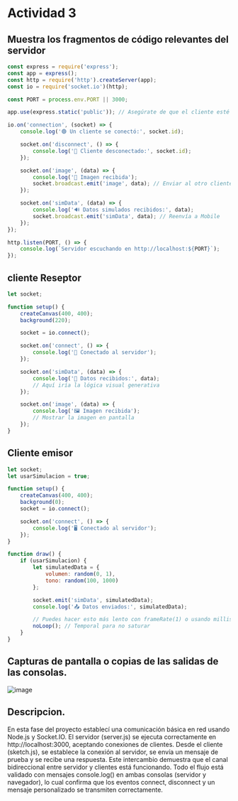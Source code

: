# Actividad 3

## Muestra los fragmentos de código relevantes del servidor
``` js
const express = require('express');
const app = express();
const http = require('http').createServer(app);
const io = require('socket.io')(http);

const PORT = process.env.PORT || 3000;

app.use(express.static('public')); // Asegúrate de que el cliente esté aquí

io.on('connection', (socket) => {
    console.log('🟢 Un cliente se conectó:', socket.id);

    socket.on('disconnect', () => {
        console.log('🔴 Cliente desconectado:', socket.id);
    });

    socket.on('image', (data) => {
        console.log('📸 Imagen recibida');
        socket.broadcast.emit('image', data); // Enviar al otro cliente
    });

    socket.on('simData', (data) => {
        console.log('🔊 Datos simulados recibidos:', data);
        socket.broadcast.emit('simData', data); // Reenvía a Mobile
    });
});

http.listen(PORT, () => {
    console.log(`Servidor escuchando en http://localhost:${PORT}`);
});
```

## cliente Reseptor
``` js
let socket;

function setup() {
    createCanvas(400, 400);
    background(220);

    socket = io.connect();

    socket.on('connect', () => {
        console.log('📲 Conectado al servidor');
    });

    socket.on('simData', (data) => {
        console.log('📡 Datos recibidos:', data);
        // Aquí iría la lógica visual generativa
    });

    socket.on('image', (data) => {
        console.log('🖼 Imagen recibida');
        // Mostrar la imagen en pantalla
    });
}
```

## Cliente emisor
``` js
let socket;
let usarSimulacion = true;

function setup() {
    createCanvas(400, 400);
    background(0);
    socket = io.connect();

    socket.on('connect', () => {
        console.log('🖥️ Conectado al servidor');
    });
}

function draw() {
    if (usarSimulacion) {
        let simulatedData = {
            volumen: random(0, 1),
            tono: random(100, 1000)
        };

        socket.emit('simData', simulatedData);
        console.log('📤 Datos enviados:', simulatedData);

        // Puedes hacer esto más lento con frameRate(1) o usando millis()
        noLoop(); // Temporal para no saturar
    }
}
```

## Capturas de pantalla o copias de las salidas de las consolas.
![image](https://github.com/user-attachments/assets/3cf09ba0-165b-4521-91d7-4992d0a31c00)

## Descripcion.
En esta fase del proyecto establecí una comunicación básica en red usando Node.js y Socket.IO. El servidor (server.js) se ejecuta correctamente en http://localhost:3000, aceptando conexiones de clientes. Desde el cliente (sketch.js), se establece la conexión al servidor, se envía un mensaje de prueba y se recibe una respuesta. Este intercambio demuestra que el canal bidireccional entre servidor y clientes está funcionando. Todo el flujo está validado con mensajes console.log() en ambas consolas (servidor y navegador), lo cual confirma que los eventos connect, disconnect y un mensaje personalizado se transmiten correctamente.
